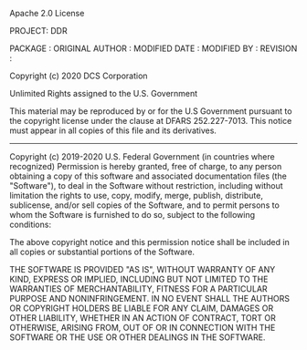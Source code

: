 Apache 2.0 License

PROJECT: DDR

 PACKAGE         :
 ORIGINAL AUTHOR :
 MODIFIED DATE   :
 MODIFIED BY     :
 REVISION        :

 Copyright (c) 2020 DCS Corporation

 Unlimited Rights assigned to the U.S. Government

 This material may be reproduced by or for the U.S Government pursuant
 to the copyright license under the clause at DFARS 252.227-7013.  This
 notice must appear in all copies of this file and its derivatives.
******************************************************************************

Copyright (c) 2019-2020 U.S. Federal Government (in countries where recognized)
Permission is hereby granted, free of charge, to any person obtaining a copy of 
this software and associated documentation files (the "Software"), to deal in 
the Software without restriction, including without limitation the rights to use,
copy, modify, merge, publish, distribute, sublicense, and/or sell copies of the
Software, and to permit persons to whom the Software is furnished to do so,
subject to the following conditions:
	 
The above copyright notice and this permission notice shall be included in all
 copies or substantial portions of the Software.
 
THE SOFTWARE IS PROVIDED "AS IS", WITHOUT WARRANTY OF ANY KIND, 
EXPRESS OR IMPLIED, INCLUDING BUT NOT LIMITED TO THE WARRANTIES OF 
MERCHANTABILITY, FITNESS FOR A PARTICULAR PURPOSE AND NONINFRINGEMENT. 
IN NO EVENT SHALL THE AUTHORS OR COPYRIGHT HOLDERS BE LIABLE FOR ANY CLAIM, 
DAMAGES OR OTHER LIABILITY, WHETHER IN AN ACTION OF CONTRACT, TORT OR OTHERWISE,
ARISING FROM, OUT OF OR IN CONNECTION WITH THE SOFTWARE OR THE USE OR OTHER 
DEALINGS IN THE SOFTWARE.
